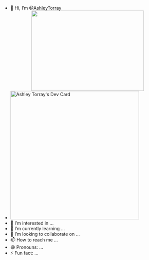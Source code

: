 - 👋 Hi, I’m @AshleyTorray
  <div id="header" align="center">
    <img lt="Coder GIF" height=250 width=350 src="https://images.squarespace-cdn.com/content/v1/5769fc401b631bab1addb2ab/1541580611624-TE64QGKRJG8SWAIUS7NS/ke17ZwdGBToddI8pDm48kPoswlzjSVMM-SxOp7CV59BZw-zPPgdn4jUwVcJE1ZvWQUxwkmyExglNqGp0IvTJZamWLI2zvYWH8K3-s_4yszcp2ryTI0HqTOaaUohrI8PI6FXy8c9PWtBlqAVlUS5izpdcIXDZqDYvprRqZ29Pw0o/coding-freak.gif"/>
  </div>
- <a href="https://app.daily.dev/ashleytorray"><img src="https://api.daily.dev/devcards/05e6d36b443e48dea60ef3d6ff8ada78.png?r=jtu" width="400" alt="Ashley Torray's Dev Card"/></a>
- 👀 I’m interested in ...
- 🌱 I’m currently learning ...
- 💞️ I’m looking to collaborate on ...
- 📫 How to reach me ...
- 😄 Pronouns: ...
- ⚡ Fun fact: ...

<!---
AshleyTorray/AshleyTorray is a ✨ special ✨ repository because its `README.md` (this file) appears on your GitHub profile.
You can click the Preview link to take a look at your changes.
--->
